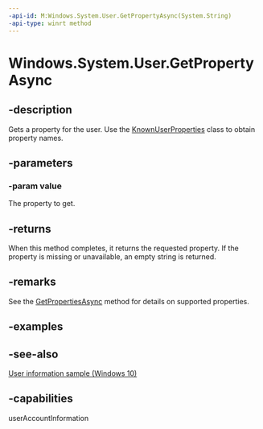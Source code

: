 ```yaml
---
-api-id: M:Windows.System.User.GetPropertyAsync(System.String)
-api-type: winrt method
---
```


<!-- Method syntax
public Windows.Foundation.IAsyncOperation<object> GetPropertyAsync(System.String value)
-->

# Windows.System.User.GetPropertyAsync

## -description
Gets a property for the user. Use the [KnownUserProperties](knownuserproperties.md) class to obtain property names.

## -parameters
### -param value
The property to get.

## -returns
When this method completes, it returns the requested property. If the property is missing or unavailable, an empty string is returned.

## -remarks

See the [GetPropertiesAsync](user_getpropertiesasync_1952817514.md) method for details on supported properties.
## -examples

## -see-also
[User information sample (Windows 10)](https://github.com/Microsoft/Windows-universal-samples/tree/master/Samples/UserInfo)

## -capabilities
userAccountInformation
